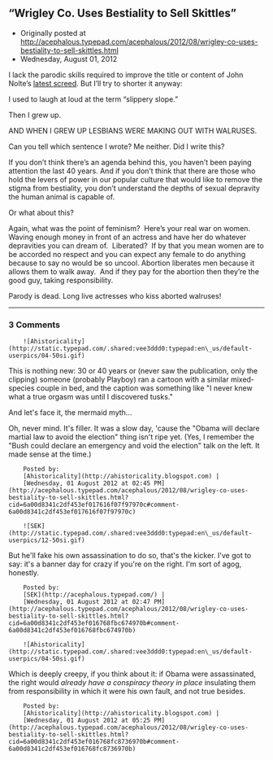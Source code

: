 ## “Wrigley Co. Uses Bestiality to Sell Skittles”

 * Originally posted at http://acephalous.typepad.com/acephalous/2012/08/wrigley-co-uses-bestiality-to-sell-skittles.html
 * Wednesday, August 01, 2012



I lack the parodic skills required to improve the title or content of John Nolte’s [latest screed](http://www.breitbart.com/Big-Hollywood/2012/08/01/Skittles-Bestiality). But I’ll try to shorter it anyway:

I used to laugh at loud at the term “slippery slope.”

Then I grew up.

AND WHEN I GREW UP LESBIANS WERE MAKING OUT WITH WALRUSES.

Can you tell which sentence I wrote? Me neither. Did I write this?

If you don’t think there’s an agenda behind this, you  haven’t been  paying attention the last 40 years. And if you don’t think  that there  are those who hold the levers of power in our popular  culture that would  like to remove the stigma from bestiality, you don’t  understand the  depths of sexual depravity the human animal is capable  of.

Or what about this?

Again, what was the point of feminism?  Here’s your real  war on  women.  Waving enough money in front of an actress and have her  do  whatever depravities you can dream of.  Liberated?  If by that you  mean  women are to be accorded no respect and you can expect any female  to do  anything because to say no would be so uncool. Abortion liberates  men because it allows them to walk away.  And if  they pay for the  abortion then they’re the good guy, taking  responsibility.

Parody is dead. Long live actresses who kiss aborted walruses!

		

* * *

### 3 Comments 

		

                
[]()

	

		![Ahistoricality](http://static.typepad.com/.shared:vee3ddd0:typepad:en\_us/default-userpics/04-50si.gif)
	

	

		

This is nothing new: 30 or 40 years or (never saw the publication, only the clipping) someone (probably Playboy) ran a cartoon with a similar mixed-species couple in bed, and the caption was something like "I never knew what a true orgasm was until I discovered tusks."

And let's face it, the mermaid myth... 

Oh, never mind. It's filler. It was a slow day, 'cause the "Obama will declare martial law to avoid the election" thing isn't ripe yet. (Yes, I remember the "Bush could declare an emergency and void the election" talk on the left. It made sense at the time.)

	

		Posted by:
		[Ahistoricality](http://ahistoricality.blogspot.com) |
		[Wednesday, 01 August 2012 at 02:45 PM](http://acephalous.typepad.com/acephalous/2012/08/wrigley-co-uses-bestiality-to-sell-skittles.html?cid=6a00d8341c2df453ef017616f07f97970c#comment-6a00d8341c2df453ef017616f07f97970c)

[]()

	

		![SEK](http://static.typepad.com/.shared:vee3ddd0:typepad:en\_us/default-userpics/12-50si.gif)
	

	

		

But he'll fake his own assassination to do so, that's the kicker. I've got to say: it's a banner day for crazy if you're on the right. I'm sort of agog, honestly.

	

		Posted by:
		[SEK](http://acephalous.typepad.com/) |
		[Wednesday, 01 August 2012 at 02:47 PM](http://acephalous.typepad.com/acephalous/2012/08/wrigley-co-uses-bestiality-to-sell-skittles.html?cid=6a00d8341c2df453ef016768fbc674970b#comment-6a00d8341c2df453ef016768fbc674970b)

[]()

	

		![Ahistoricality](http://static.typepad.com/.shared:vee3ddd0:typepad:en\_us/default-userpics/04-50si.gif)
	

	

		

Which is deeply creepy, if you think about it: if Obama were assassinated, the right would _already have a conspiracy theory in place_ insulating them from responsibility in which it were his own fault, and not true besides. 

	

		Posted by:
		[Ahistoricality](http://ahistoricality.blogspot.com) |
		[Wednesday, 01 August 2012 at 05:25 PM](http://acephalous.typepad.com/acephalous/2012/08/wrigley-co-uses-bestiality-to-sell-skittles.html?cid=6a00d8341c2df453ef016768fc8736970b#comment-6a00d8341c2df453ef016768fc8736970b)

		

        